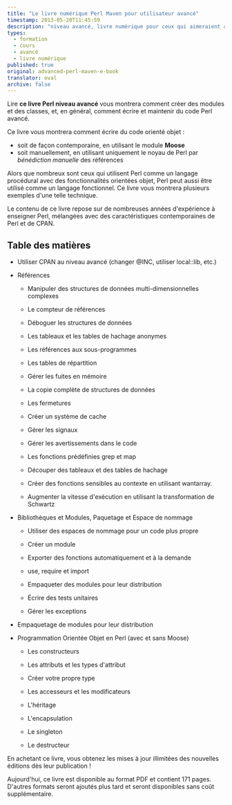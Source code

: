 ```yaml
---
title: "Le livre numérique Perl Maven pour utilisateur avancé"
timestamp: 2013-05-20T11:45:59
description: "niveau avancé, livre numérique pour ceux qui aimeraient améliorer leurs compétences de programmation en Perl"
types:
  - formation
  - cours
  - avancé
  - livre numérique
published: true
original: advanced-perl-maven-e-book
translator: oval
archive: false
---
```


Lire <b>ce livre Perl niveau avancé</b> vous montrera comment créer des modules et des classes, et, en général, comment écrire et maintenir du code Perl avancé.

Ce livre vous montrera comment écrire du code orienté objet :
* soit de façon contemporaine, en utilisant le module <b>Moose</b>
* soit manuellement, en utilisant uniquement le noyau de Perl par <i>bénédiction manuelle</i> des références

Alors que nombreux sont ceux qui utilisent Perl comme un langage procédural avec des fonctionnalités orientées objet,
Perl peut aussi être utilisé comme un langage fonctionnel.
Ce livre vous montrera plusieurs exemples d'une telle technique.

Le contenu de ce livre repose sur de nombreuses années d'expérience à enseigner Perl,
mélangées avec des caractéristiques contemporaines de Perl et de CPAN.

## Table des matières

* Utiliser CPAN au niveau avancé (changer @INC, utiliser local::lib, etc.)
* 
    Références
    <ul>
* Manipuler des structures de données multi-dimensionnelles complexes
* Le compteur de références
* Déboguer les structures de données
* Les tableaux et les tables de hachage anonymes
* Les références aux sous-programmes
* Les tables de répartition
* Gérer les fuites en mémoire
* La copie complète de structures de données
* Les fermetures
* Créer un système de cache
* Gérer les signaux
* Gérer les avertissements dans le code
* Les fonctions prédéfinies grep et map
* Découper des tableaux et des tables de hachage
* Créer des fonctions sensibles au contexte en utilisant wantarray.
* Augmenter la vitesse d'exécution en utilisant la transformation de Schwartz
    </ul>

* 
    Bibliothèques et Modules, Paquetage et Espace de nommage
    <ul>
* Utiliser des espaces de nommage pour un code plus propre
* Créer un module
* Exporter des fonctions automatiquement et à la demande
* use, require et import
* Empaqueter des modules pour leur distribution
* Écrire des tests unitaires
* Gérer les exceptions
    </ul>

* Empaquetage de modules pour leur distribution
* 
    Programmation Orientée Objet en Perl (avec et sans Moose)
    <ul>
* Les constructeurs
* Les attributs et les types d'attribut
* Créer votre propre type
* Les accesseurs et les modificateurs
* L'héritage
* L'encapsulation
* Le singleton
* Le destructeur
    </ul>


En achetant ce livre, vous obtenez les mises à jour illimitées des nouvelles éditions dès leur publication !

Aujourd'hui, ce livre est disponible au format PDF et contient 171 pages. D'autres formats seront ajoutés plus tard et seront disponibles sans coût supplémentaire.
